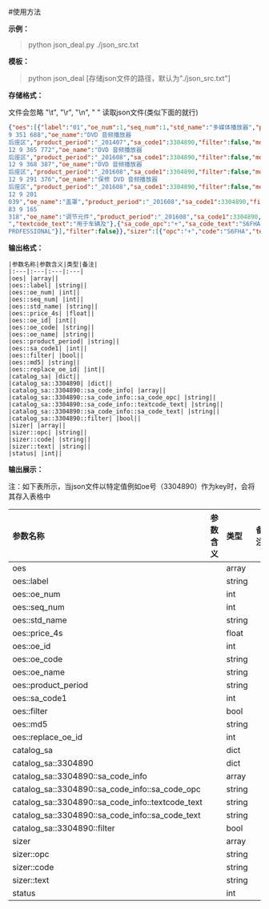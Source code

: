 #使用方法

**示例：**
>python json_deal.py ./json_src.txt

**模板：**
>python json_deal [存储json文件的路径，默认为"./json_src.txt"]

**存储格式：**

文件会忽略 "\t", "\r", "\n", " " 读取json文件(类似下面的就行)

```json
{"oes":[{"label":"01","oe_num":1,"seq_num":1,"std_name":"多媒体播放器","price_4s":26100.010000,"oe_id":724967,"oe_code":"65 12
9 351 688","oe_name":"DVD 音频播放器
后座区","product_period":"_201407","sa_code1":3304890,"filter":false,"md5":"F38937D2BDECF6EF10616788A757D47D","replace_oe_id":726694},{"label":"01","oe_num":1,"seq_num":2,"std_name":"多媒体播放器","price_4s":26100.010000,"oe_id":726694,"oe_code":"65
12 9 365 772","oe_name":"DVD 音频播放器
后座区","product_period":"_201608","sa_code1":3304890,"filter":false,"md5":"6050BF6E1F43220FBE1E96DA1C9362F7","replace_oe_id":726992},{"label":"01","oe_num":1,"seq_num":3,"std_name":"多媒体播放器","price_4s":29400,"oe_id":726992,"oe_code":"65
12 9 368 387","oe_name":"DVD 音频播放器
后座区","product_period":"_201608","sa_code1":3304890,"filter":false,"md5":"59D8A0632F702C4DA33DE05ED5DF83D4"},{"label":"01","oe_num":1,"seq_num":4,"std_name":"多媒体播放器","price_4s":22700.010000,"oe_id":718660,"oe_code":"65
12 9 291 376","oe_name":"保修 DVD 音频播放器
后座区","product_period":"_201608","sa_code1":3304890,"filter":false,"md5":"8CB56B7955DDA388840F1A848BDBCEB2"},{"label":"02","oe_num":1,"seq_num":5,"std_name":"","price_4s":314,"oe_id":705222,"oe_code":"65
12 9 201
039","oe_name":"盖罩","product_period":"_201608","sa_code1":3304890,"filter":false,"md5":"28FAD7CF496E75F23C0127BDE5995D05"},{"label":"03","oe_num":1,"seq_num":6,"std_name":"卡扣","price_4s":55,"oe_id":697067,"oe_code":"65
83 9 165
318","oe_name":"调节元件","product_period":"_201608","sa_code1":3304890,"filter":false,"md5":"0628F5E557C398FE9C2EAC78E27D5B81"}],"catalog_sa":{"3304890":{"sa_code_info":[{"sa_code_opc":"
","textcode_text":"用于车辆及"},{"sa_code_opc":"+","sa_code_text":"S6FHA","textcode_text":"后座区视听设备
PROFESSIONAL"}],"filter":false}},"sizer":[{"opc":"+","code":"S6FHA","text":"后座区视听设备 PROFESSIONAL"}],"status":0}
```

**输出格式：**

```text
|参数名称|参数含义|类型|备注|
|:---|:---|:---|:---|
|oes| |array||
|oes::label| |string||
|oes::oe_num| |int||
|oes::seq_num| |int||
|oes::std_name| |string||
|oes::price_4s| |float||
|oes::oe_id| |int||
|oes::oe_code| |string||
|oes::oe_name| |string||
|oes::product_period| |string||
|oes::sa_code1| |int||
|oes::filter| |bool||
|oes::md5| |string||
|oes::replace_oe_id| |int||
|catalog_sa| |dict||
|catalog_sa::3304890| |dict||
|catalog_sa::3304890::sa_code_info| |array||
|catalog_sa::3304890::sa_code_info::sa_code_opc| |string||
|catalog_sa::3304890::sa_code_info::textcode_text| |string||
|catalog_sa::3304890::sa_code_info::sa_code_text| |string||
|catalog_sa::3304890::filter| |bool||
|sizer| |array||
|sizer::opc| |string||
|sizer::code| |string||
|sizer::text| |string||
|status| |int||

```
**输出展示：**

注：如下表所示，当json文件以特定值例如oe号（3304890）作为key时，会将其存入表格中

|参数名称|参数含义|类型|备注|
|:---|:---|:---|:---|
|oes| |array||
|oes::label| |string||
|oes::oe_num| |int||
|oes::seq_num| |int||
|oes::std_name| |string||
|oes::price_4s| |float||
|oes::oe_id| |int||
|oes::oe_code| |string||
|oes::oe_name| |string||
|oes::product_period| |string||
|oes::sa_code1| |int||
|oes::filter| |bool||
|oes::md5| |string||
|oes::replace_oe_id| |int||
|catalog_sa| |dict||
|catalog_sa::3304890| |dict||
|catalog_sa::3304890::sa_code_info| |array||
|catalog_sa::3304890::sa_code_info::sa_code_opc| |string||
|catalog_sa::3304890::sa_code_info::textcode_text| |string||
|catalog_sa::3304890::sa_code_info::sa_code_text| |string||
|catalog_sa::3304890::filter| |bool||
|sizer| |array||
|sizer::opc| |string||
|sizer::code| |string||
|sizer::text| |string||
|status| |int||

